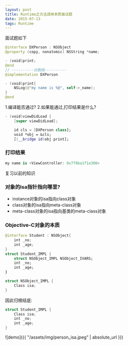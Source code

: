 ```yaml
---
layout: post
title: Runtime之方法调用本质面试题
date: 2015-07-13
tags: Runtime
---
```


面试题如下
```swift
@interface DXPerson : NSObject
@property (copy, nonatomic) NSString *name;

- (void)print;
@end
// ----------分割线----------
@implementation DXPerson

- (void)print{
    NSLog(@"my name is %@", self->_name);
}
@end
```
1.编译能否通过?
2.如果能通过,打印结果是什么?
```swift
- (void)viewDidLoad {
    [super viewDidLoad];

    id cls = [DXPerson class];
    void *obj = &cls;
    [(__bridge id)obj print];
```

### 打印结果
```swift
my name is <ViewController: 0x7f8ba1f1a300>
```

复习以前的知识
### 对象的isa指针指向哪里?
- instance对象的isa指向class对象
- class对象的isa指向meta-class对象
- meta-class对象的isa指向基类的meta-class对象


### Objective-C对象的本质
```swift
@interface Student : NSObject{
    int _no;
    int _age;
}
struct Student_IMPL {
    struct NSObject_IMPL NSObject_IVARS;
    int _no;
    int _age;
}

struct NSObject_IMPL {
    Class isa;
}

```
因此归根结底:
```swift
struct Student_IMPL {
    Class isa;
    int _no;
    int _age;
}
```
![demo]({{ "/assets/img/person_isa.jpeg" | absolute_url }})

